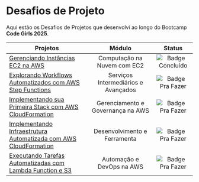 # Desafios de Projeto

Aqui estão os Desafios de Projetos que desenvolvi ao longo do Bootcamp **Code Girls 2025**.

| Projetos | Módulo | Status |
| -------- | :----: | :----: |
| [Gerenciando Instâncias EC2 na AWS](https://github.com/arodlima/code-girls-bootcamp-2025/blob/main/projects/Computação%20na%20Nuvem%20com%20EC2/desafio01.md) | Computação na Nuvem com EC2 | ![Badge Concluido ](https://img.shields.io/badge/CONCLUIDO-44CC11?style=for-the-badge) |
| [Explorando Workflows Automatizados com AWS Step Functions](-) | Serviços Intermediários e Avançados | ![Badge Pra Fazer](https://img.shields.io/badge/PARA%20FAZER-9999A1?style=for-the-badge) |
| [Implementando sua Primeira Stack com AWS CloudFormation](-) | Gerenciamento e Governança na AWS | ![Badge Pra Fazer](https://img.shields.io/badge/PARA%20FAZER-9999A1?style=for-the-badge) |
| [Implementando Infraestrutura Automatizada com AWS CloudFormation](-) | Desenvolvimento e Ferramenta | ![Badge Pra Fazer](https://img.shields.io/badge/PARA%20FAZER-9999A1?style=for-the-badge) |
| [Executando Tarefas Automatizadas com Lambda Function e S3](-) | Automação e DevOps na AWS | ![Badge Pra Fazer](https://img.shields.io/badge/PARA%20FAZER-9999A1?style=for-the-badge) |

<!-- ![Badge Concluido ](https://img.shields.io/badge/CONCLUIDO-44CC11?style=for-the-badge) -->
